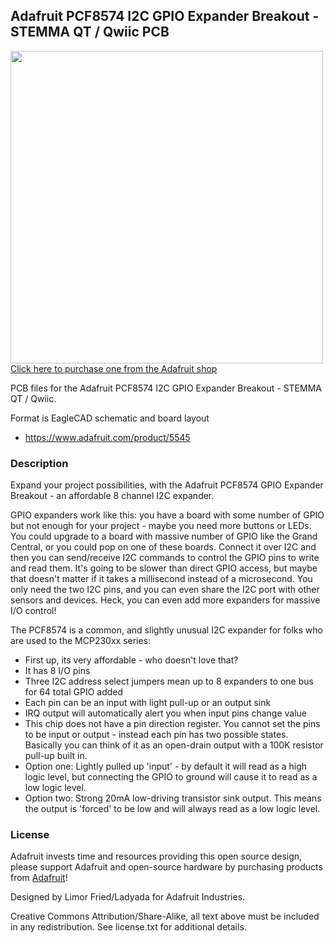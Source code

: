 ## Adafruit PCF8574 I2C GPIO Expander Breakout - STEMMA QT / Qwiic PCB

<a href="http://www.adafruit.com/products/5545"><img src="assets/5545.jpg?raw=true" width="500px"><br/>
Click here to purchase one from the Adafruit shop</a>

PCB files for the Adafruit PCF8574 I2C GPIO Expander Breakout - STEMMA QT / Qwiic. 

Format is EagleCAD schematic and board layout
* https://www.adafruit.com/product/5545

### Description

Expand your project possibilities, with the Adafruit PCF8574 GPIO Expander Breakout - an affordable 8 channel I2C expander.

GPIO expanders work like this: you have a board with some number of GPIO but not enough for your project - maybe you need more buttons or LEDs. You could upgrade to a board with massive number of GPIO like the Grand Central, or you could pop on one of these boards. Connect it over I2C and then you can send/receive I2C commands to control the GPIO pins to write and read them. It's going to be slower than direct GPIO access, but maybe that doesn't matter if it takes a millisecond instead of a microsecond. You only need the two I2C pins, and you can even share the I2C port with other sensors and devices. Heck, you can even add more expanders for massive I/O control!

The PCF8574 is a common, and slightly unusual I2C expander for folks who are used to the MCP230xx series:

* First up, its very affordable - who doesn't love that?
* It has 8 I/O pins
* Three I2C address select jumpers mean up to 8 expanders to one bus for 64 total GPIO added
* Each pin can be an input with light pull-up or an output sink
* IRQ output will automatically alert you when input pins change value
* This chip does not have a pin direction register. You cannot set the pins to be input or output - instead each pin has two possible states. Basically you can think of it as an open-drain output with a 100K resistor pull-up built in.
* Option one: Lightly pulled up 'input' - by default it will read as a high logic level, but connecting the GPIO to ground will cause it to read as a low logic level.
* Option two: Strong 20mA low-driving transistor sink output. This means the output is 'forced' to be low and will always read as a low logic level.

### License

Adafruit invests time and resources providing this open source design, please support Adafruit and open-source hardware by purchasing products from [Adafruit](https://www.adafruit.com)!

Designed by Limor Fried/Ladyada for Adafruit Industries.

Creative Commons Attribution/Share-Alike, all text above must be included in any redistribution. 
See license.txt for additional details.
